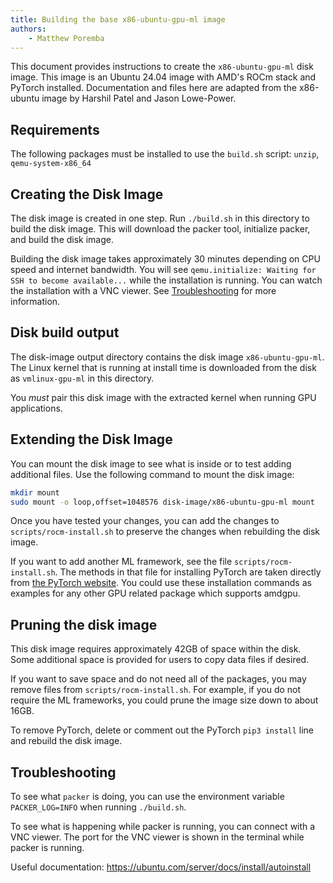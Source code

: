 ```yaml
---
title: Building the base x86-ubuntu-gpu-ml image
authors:
    - Matthew Poremba
---
```


This document provides instructions to create the `x86-ubuntu-gpu-ml` disk image.
This image is an Ubuntu 24.04 image with AMD's ROCm stack and PyTorch installed.
Documentation and files here are adapted from the x86-ubuntu image by Harshil Patel and Jason Lowe-Power.

## Requirements

The following packages must be installed to use the `build.sh` script: `unzip`, `qemu-system-x86_64`

## Creating the Disk Image

The disk image is created in one step.
Run `./build.sh` in this directory to build the disk image.
This will download the packer tool, initialize packer, and build the disk image.

Building the disk image takes approximately 30 minutes depending on CPU speed and internet bandwidth.
You will see `qemu.initialize: Waiting for SSH to become available...` while the installation is running.
You can watch the installation with a VNC viewer.
See [Troubleshooting](#troubleshooting) for more information.

## Disk build output

The disk-image output directory contains the disk image `x86-ubuntu-gpu-ml`.
The Linux kernel that is running at install time is downloaded from the disk as `vmlinux-gpu-ml` in this directory.

You *must* pair this disk image with the extracted kernel when running GPU applications.

## Extending the Disk Image

You can mount the disk image to see what is inside or to test adding additional files.
Use the following command to mount the disk image:

```sh
mkdir mount
sudo mount -o loop,offset=1048576 disk-image/x86-ubuntu-gpu-ml mount
```

Once you have tested your changes, you can add the changes to `scripts/rocm-install.sh` to preserve the changes when rebuilding the disk image.

If you want to add another ML framework, see the file `scripts/rocm-install.sh`.
The methods in that file for installing PyTorch are taken directly from [the PyTorch website](https://pytorch.org).
You could use these installation commands as examples for any other GPU related package which supports amdgpu.

## Pruning the disk image

This disk image requires approximately 42GB of space within the disk.
Some additional space is provided for users to copy data files if desired.

If you want to save space and do not need all of the packages, you may remove files from `scripts/rocm-install.sh`.
For example, if you do not require the ML frameworks, you could prune the image size down to about 16GB.

To remove PyTorch, delete or comment out the PyTorch `pip3 install` line and rebuild the disk image.

## Troubleshooting

To see what `packer` is doing, you can use the environment variable `PACKER_LOG=INFO` when running `./build.sh`.

To see what is happening while packer is running, you can connect with a VNC viewer.
The port for the VNC viewer is shown in the terminal while packer is running.

Useful documentation: <https://ubuntu.com/server/docs/install/autoinstall>

